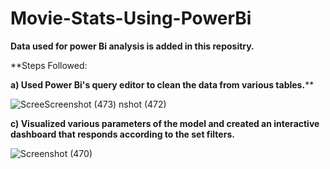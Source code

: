 # Movie-Stats-Using-PowerBi

**Data used for power Bi analysis is added in this repositry.**

**Steps Followed:

**a) Used Power Bi's query editor to clean the data from various tables.****

 ![Scree![Screenshot (473)](https://user-images.githubusercontent.com/99244447/211307602-6462a010-6bd6-431a-a035-6e9dc1dbc73b.png)        nshot (472)](https://user-images.githubusercontent.com/99244447/211306923-63fe3af0-595c-4c07-8876-95f1d2fbac5a.png)            

**c) Visualized various parameters of the model and created an interactive dashboard that responds according to the set filters.**

![Screenshot (470)](https://user-images.githubusercontent.com/99244447/211306842-0af10b37-ae1a-49d1-b7b4-7d6116d05a16.png)
